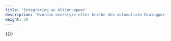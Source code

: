 ```yaml
---
title: 'Integrering av Altinn-apper'
description: 'Hvordan overstyre eller berike den automatiske Dialogporten-integrasjonen fra appen din'
weight: 50
---
```


{{<notyetwritten>}}